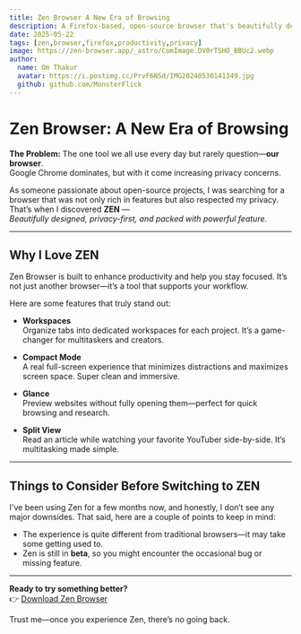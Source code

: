 ```yaml
---
title: Zen Browser A New Era of Browsing
description: A Firefox-based, open-source browser that's beautifully designed, privacy-focused, and feature-rich.
date: 2025-05-22
tags: [zen,browser,firefox,productivity,privacy]
image: https://zen-browser.app/_astro/ComImage.DV0rTSHO_BBUc2.webp
author:
  name: Om Thakur
  avatar: https://i.postimg.cc/PrvF6NSd/IMG20240530141349.jpg
  github: github.com/MonsterFlick
---
```


# Zen Browser: A New Era of Browsing

**The Problem:** The one tool we all use every day but rarely question—**our browser**.  
Google Chrome dominates, but with it come increasing privacy concerns.  

As someone passionate about open-source projects, I was searching for a browser that was not only rich in features but also respected my privacy. That’s when I discovered **ZEN** —  
_Beautifully designed, privacy-first, and packed with powerful feature._

---

## Why I Love ZEN

Zen Browser is built to enhance productivity and help you stay focused. It’s not just another browser—it’s a tool that supports your workflow.

Here are some features that truly stand out:

- **Workspaces**  
  Organize tabs into dedicated workspaces for each project. It’s a game-changer for multitaskers and creators.

- **Compact Mode**  
  A real full-screen experience that minimizes distractions and maximizes screen space. Super clean and immersive.

- **Glance**  
  Preview websites without fully opening them—perfect for quick browsing and research.

- **Split View**  
  Read an article while watching your favorite YouTuber side-by-side. It’s multitasking made simple.

---

## Things to Consider Before Switching to ZEN

I've been using Zen for a few months now, and honestly, I don’t see any major downsides. That said, here are a couple of points to keep in mind:

- The experience is quite different from traditional browsers—it may take some getting used to.
- Zen is still in **beta**, so you might encounter the occasional bug or missing feature.

---

**Ready to try something better?**  
👉 [Download Zen Browser](https://zen-browser.app/)

Trust me—once you experience Zen, there’s no going back.
